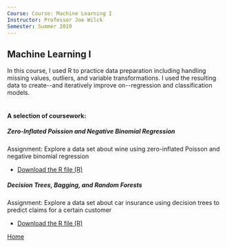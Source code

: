 ```yaml
---
Course: Course: Machine Learning I
Instructor: Professor Joe Wilck
Semester: Summer 2019
---
```


## Machine Learning I
In this course, I used R to practice data preparation including handling missing values, outliers, and variable transformations. I used the resulting data to create--and iteratively improve on--regression and classification models.
<br />
<br />
#### A selection of coursework:
##### Zero-Inflated Poission and Negative Binomial Regression
Assignment: Explore a data set about wine using zero-inflated Poisson and negative binomial regression
- [Download the R file (R)](Zero-Inflation.R)

##### Decision Trees, Bagging, and Random Forests
Assignment: Explore a data set about car insurance using decision trees to predict claims for a certain customer
- [Download the R file (R)](Trees.R)




[Home](https://cherylngo.github.io/)

